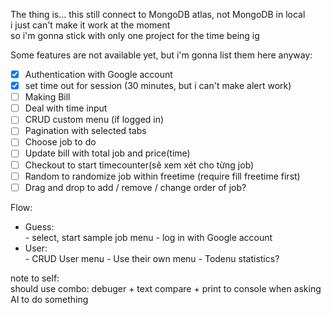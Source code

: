 The thing is... this still connect to MongoDB atlas, not MongoDB in local  
i just can't make it work at the moment  
so i'm gonna stick with only one project for the time being ig  

Some features are not available yet, but i'm gonna list them here anyway:  
- [x] Authentication with Google account  
- [x] set time out for session (30 minutes, but i can't make alert work)
- [ ] Making Bill
- [ ] Deal with time input
- [ ] CRUD custom menu (if logged in)  
- [ ] Pagination with selected tabs
- [ ] Choose job to do  
- [ ] Update bill with total job and price(time)  
- [ ] Checkout to start timecounter(sẽ xem xét cho từng job)  
- [ ] Random to randomize job within freetime (require fill freetime first)  
- [ ] Drag and drop to add / remove / change order of job?  

Flow:  
  - Guess:  
        - select, start sample job menu
        - log in with Google account
  - User:   
        - CRUD User menu
        - Use their own menu
        - Todenu statistics?




note to self:  
should use combo: debuger + text compare + print to console when asking AI to do something